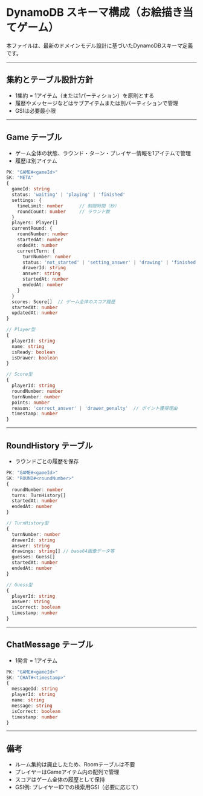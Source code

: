 # DynamoDB スキーマ構成（お絵描き当てゲーム）

本ファイルは、最新のドメインモデル設計に基づいたDynamoDBスキーマ定義です。

---

## 集約とテーブル設計方針
- 1集約 = 1アイテム（または1パーティション）を原則とする
- 履歴やメッセージなどはサブアイテムまたは別パーティションで管理
- GSIは必要最小限

---

## Game テーブル
- ゲーム全体の状態、ラウンド・ターン・プレイヤー情報を1アイテムで管理
- 履歴は別アイテム

```typescript
PK: "GAME#<gameId>"
SK: "META"
{
  gameId: string
  status: 'waiting' | 'playing' | 'finished'
  settings: {
    timeLimit: number      // 制限時間（秒）
    roundCount: number     // ラウンド数
  }
  players: Player[]
  currentRound: {
    roundNumber: number
    startedAt: number
    endedAt: number
    currentTurn: {
      turnNumber: number
      status: 'not_started' | 'setting_answer' | 'drawing' | 'finished'
      drawerId: string
      answer: string
      startedAt: number
      endedAt: number
    }
  }
  scores: Score[]  // ゲーム全体のスコア履歴
  startedAt: number
  updatedAt: number
}

// Player型
{
  playerId: string
  name: string
  isReady: boolean
  isDrawer: boolean
}

// Score型
{
  playerId: string
  roundNumber: number
  turnNumber: number
  points: number
  reason: 'correct_answer' | 'drawer_penalty'  // ポイント獲得理由
  timestamp: number
}
```

---

## RoundHistory テーブル
- ラウンドごとの履歴を保存

```typescript
PK: "GAME#<gameId>"
SK: "ROUND#<roundNumber>"
{
  roundNumber: number
  turns: TurnHistory[]
  startedAt: number
  endedAt: number
}

// TurnHistory型
{
  turnNumber: number
  drawerId: string
  answer: string
  drawings: string[] // base64画像データ等
  guesses: Guess[]
  startedAt: number
  endedAt: number
}

// Guess型
{
  playerId: string
  answer: string
  isCorrect: boolean
  timestamp: number
}
```

---

## ChatMessage テーブル
- 1発言 = 1アイテム

```typescript
PK: "GAME#<gameId>"
SK: "CHAT#<timestamp>"
{
  messageId: string
  playerId: string
  name: string
  message: string
  isCorrect: boolean
  timestamp: number
}
```

---

## 備考
- ルーム集約は廃止したため、Roomテーブルは不要
- プレイヤーはGameアイテム内の配列で管理
- スコアはゲーム全体の履歴として保持
- GSI例: プレイヤーIDでの検索用GSI（必要に応じて） 